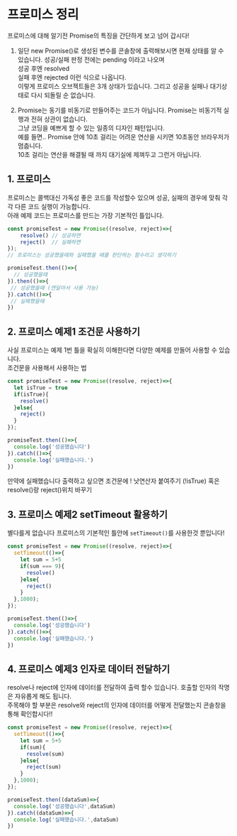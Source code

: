 # 프로미스 정리
프로미스에 대해 알기전 Promise의 특징을 간단하게 보고 넘어 갑시다!

1. 일단 new Promise()로 생성된 변수를 콘솔창에 출력해보시면 현재 상태를 알 수 있습니다. 
성공/실패 판정 전에는 pending 이라고 나오며 </br>
성공 후엔  resolved </br>
실패 후엔 rejected 이런 식으로 나옵니다. </br>
이렇게 프로미스 오브젝트들은 3개 상태가 있습니다. 그리고 성공을 실패나 대기상태로 다시 되돌릴 순 없습니다.

2. Promise는 동기를 비동기로 만들어주는 코드가 아닙니다. 
Promise는 비동기적 실행과 전혀 상관이 없습니다.</br>
그냥 코딩을 예쁘게 할 수 있는 일종의 디자인 패턴입니다.</br>
예를 들면.. Promise 안에 10초 걸리는 어려운 연산을 시키면 10초동안 브라우저가 멈춥니다.</br>
10초 걸리는 연산을 해결될 때 까지 대기실에 제껴두고 그런거 아닙니다.</br> 


## 1. 프로미스
프로미스는 콜백대신 가독성 좋은 코드를 작성할수 있으며 성공, 실패의 경우에 맞춰 각각 다른 코드 실행이 가능합니다. </br>
아래 예제 코드는 프로미스를 만드는 가장 기본적인 틀입니다.
```jsx
const promiseTest = new Promise((resolve, reject)=>{
    resolve() // 성공하면
    reject()  // 실패하면
});  
// 프로미스는 성공했을때와 실패했을 때를 판단하는 함수라고 생각하기

promiseTest.then(()=>{
  // 성공했을때
}).then(()=>{
 // 성공했을때 (연달아서 사용 가능)
}).catch(()=>{
 // 실패했을때
})
```

## 2. 프로미스 예제1 조건문 사용하기
사실 프로미스는 예제 1번 틀을 확실히 이해한다면 다양한 예제를 만들어 사용할 수 있습니다.  
조건문을 사용해서 사용하는 법

```jsx
const promiseTest = new Promise((resolve, reject)=>{
  let isTrue = true
  if(isTrue){
    resolve()
  }else{
    reject()
  }
});

promiseTest.then(()=>{
  console.log('성공했습니다')
}).catch(()=>{
  console.log('실패했습니다.')
})
```
만약에 실패했습니다 출력하고 싶으면 조건문에 ! 낫연산자 붙여주기 (!isTrue) 혹은 resolve()랑 reject()위치 바꾸기

## 3. 프로미스 예제2 setTimeout 활용하기
별다를게 없습니다 프로미스의 기본적인 틀안에 `setTimeout()`를 사용한것 뿐입니다!

```jsx
const promiseTest = new Promise((resolve, reject)=>{
  setTimeout(()=>{
    let sum = 5+5
    if(sum === 9){
      resolve()
    }else{
      reject()
    }
  },1000);
});

promiseTest.then(()=>{
  console.log('성공했습니다')
}).catch(()=>{
  console.log('실패했습니다.')
})
```

## 4. 프로미스 예제3 인자로 데이터 전달하기
resolve나 reject에 인자에 데이터를 전달하여 출력 할수 있습니다. 호출할 인자의 작명은 자유롭게 해도 됩니다.  
주목해야 할 부분은 resolve와 reject의 인자에 데이터를 어떻게 전달했는지 콘솔창을 통해 확인합시다!!
```jsx
const promiseTest = new Promise((resolve, reject)=>{
  setTimeout(()=>{
    let sum = 5+5
    if(sum){
      resolve(sum)
    }else{
      reject(sum)
    }
  },1000);
});

promiseTest.then((dataSum)=>{
  console.log('성공했습니다',dataSum)
}).catch((dataSum)=>{
  console.log('실패했습니다.',dataSum)
})
```